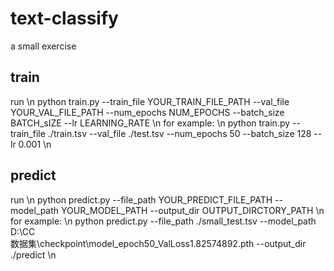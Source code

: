# text-classify
a small exercise

## train
run \n
python train.py --train_file YOUR_TRAIN_FILE_PATH --val_file YOUR_VAL_FILE_PATH --num_epochs NUM_EPOCHS --batch_size BATCH_sIZE --lr LEARNING_RATE \n
for example:  \n
python train.py --train_file ./train.tsv --val_file ./test.tsv --num_epochs 50 --batch_size 128 --lr 0.001 \n

## predict
run \n
python predict.py --file_path YOUR_PREDICT_FILE_PATH --model_path YOUR_MODEL_PATH --output_dir OUTPUT_DIRCTORY_PATH   \n
for example: \n
python predict.py --file_path ./small_test.tsv --model_path D:\CC\
数据集\checkpoint\model_epoch50_ValLoss1.82574892.pth --output_dir ./predict   \n

